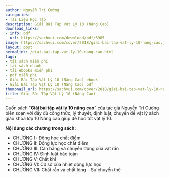 ```yaml
---
author: Nguyễn Trí Cường
categories:
- Tài Liệu Học Tập
description: Giải Bài Tập Vật Lý 10 (Nâng Cao)
download_links:
- info: pdf
  url: https://sachvui.com/download/pdf/6985
image: https://sachvui.com/cover/2018/giai-bai-tap-vat-ly-10-nang-cao.jpg
layout: post
permalink: /giai-bai-tap-vat-ly-10-nang-cao.html
tags:
- tải sách miễn phí
- tải sách nhanh
- tải ebooks miễn phí
- pdf miễn phí
- Giải Bài Tập Vật Lý 10 (Nâng Cao) ebook
- Giải Bài Tập Vật Lý 10 (Nâng Cao) pdf
thumbnail_url: https://sachvui.com/cover/2018/giai-bai-tap-vat-ly-10-nang-cao.jpg
title: Giải Bài Tập Vật Lý 10 (Nâng Cao)
---
```


 <div class="item-desc text-justify"> <p>Cuốn sách "<strong>Giải bài tập vật lý 10 nâng cao</strong>" của tác giả Nguyễn Trí Cường biên soạn với đầy đủ công thức, lý thuyết, định luật, chuyên đề vật lý sách giáo khoa lớp 10 Nâng cao giúp để học tốt vật lý 10.</p><p><strong>Nội dung các chương trong sách:</strong></p><ul><li>CHƯƠNG I : Động học chất điểm</li><li>CHƯƠNG II: Động lực học chất điểm</li><li>CHƯƠNG III: Cân bằng và chuyển động của vật rắn</li><li>CHƯƠNG IV: Định luật bảo toàn</li><li>CHƯƠNG V: Chất khí</li><li>CHƯƠNG VI: Cơ sở của nhiệt động lực học</li><li>CHƯƠNG VII: Chất rắn và chất lỏng – Sự chuyển thế</li></ul> </div>